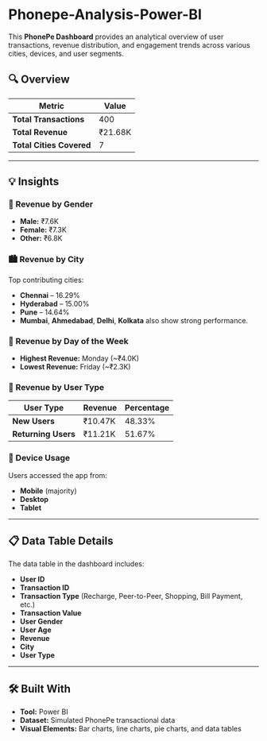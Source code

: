 # Phonepe-Analysis-Power-BI

This **PhonePe Dashboard** provides an analytical overview of user transactions, revenue distribution, and engagement trends across various cities, devices, and user segments.

## 🔍 Overview

| Metric | Value |
|--------|-------|
| **Total Transactions** | 400 |
| **Total Revenue** | ₹21.68K |
| **Total Cities Covered** | 7 |

---

## 💡 Insights

### 👥 Revenue by Gender
- **Male:** ₹7.6K  
- **Female:** ₹7.3K  
- **Other:** ₹6.8K  

### 🏙️ Revenue by City
Top contributing cities:
- **Chennai** – 16.29%  
- **Hyderabad** – 15.00%  
- **Pune** – 14.64%  
- **Mumbai**, **Ahmedabad**, **Delhi**, **Kolkata** also show strong performance.

### 📅 Revenue by Day of the Week
- **Highest Revenue:** Monday (~₹4.0K)  
- **Lowest Revenue:** Friday (~₹2.3K)

### 👤 Revenue by User Type
| User Type | Revenue | Percentage |
|------------|----------|-------------|
| **New Users** | ₹10.47K | 48.33% |
| **Returning Users** | ₹11.21K | 51.67% |

### 📱 Device Usage
Users accessed the app from:
- **Mobile** (majority)
- **Desktop**
- **Tablet**

---

## 📋 Data Table Details
The data table in the dashboard includes:
- **User ID**
- **Transaction ID**
- **Transaction Type** (Recharge, Peer-to-Peer, Shopping, Bill Payment, etc.)
- **Transaction Value**
- **User Gender**
- **User Age**
- **Revenue**
- **City**
- **User Type**

---

## 🛠️ Built With
- **Tool:** Power BI  
- **Dataset:** Simulated PhonePe transactional data  
- **Visual Elements:** Bar charts, line charts, pie charts, and data tables 
